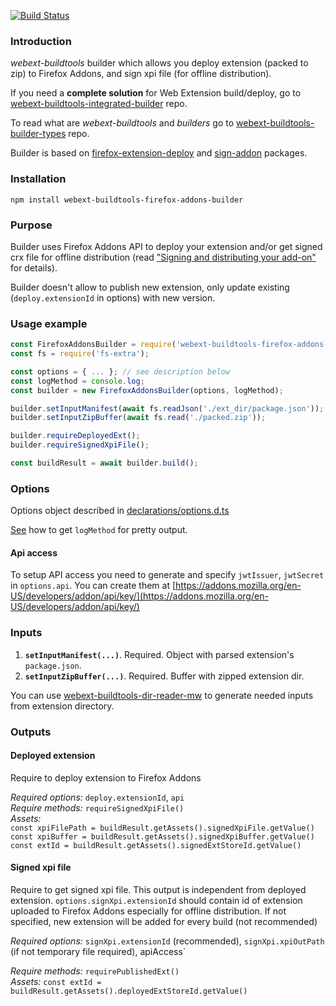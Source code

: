 [![Build Status](https://travis-ci.com/cardinalby/webext-buildtools-firefox-addons-builder.svg?branch=master)](https://travis-ci.com/cardinalby/webext-buildtools-firefox-addons-builder)
### Introduction
*webext-buildtools* builder which allows you deploy extension (packed to zip) 
to Firefox Addons, and sign xpi file (for offline distribution).

If you need a **complete solution** for Web Extension build/deploy, go to 
[webext-buildtools-integrated-builder](https://github.com/cardinalby/webext-buildtools-integrated-builder) repo.  

To read what are *webext-buildtools* and *builders* go to 
[webext-buildtools-builder-types](https://github.com/cardinalby/webext-buildtools-builder-types) repo.

Builder is based on 
[firefox-extension-deploy](https://www.npmjs.com/package/firefox-extension-deploy) and
[sign-addon](https://www.npmjs.com/package/sign-addon) packages.

### Installation
`npm install webext-buildtools-firefox-addons-builder`

### Purpose

Builder uses Firefox Addons API to deploy your extension and/or get signed crx 
file for offline distribution 
(read ["Signing and distributing your add-on"](https://developer.mozilla.org/en-US/docs/Mozilla/Add-ons/Distribution) for details).

Builder doesn't allow to publish new extension, only update existing (`deploy.extensionId` in options) 
with new version.  

### Usage example
```js
const FirefoxAddonsBuilder = require('webext-buildtools-firefox-addons-builder').default;
const fs = require('fs-extra');

const options = { ... }; // see description below
const logMethod = console.log;
const builder = new FirefoxAddonsBuilder(options, logMethod);

builder.setInputManifest(await fs.readJson('./ext_dir/package.json'));
builder.setInputZipBuffer(await fs.read('./packed.zip'));

builder.requireDeployedExt();
builder.requireSignedXpiFile();

const buildResult = await builder.build();
``` 

### Options
Options object described in [declarations/options.d.ts](declarations/options.d.ts)

[See](https://github.com/cardinalby/webext-buildtools-integrated-builder/blob/master/logMethod.md) how to get `logMethod` for pretty output.

#### Api access
To setup API access you need to generate and specify `jwtIssuer`, `jwtSecret` in `options.api`.
You can create them at [https://addons.mozilla.org/en-US/developers/addon/api/key/](https://addons.mozilla.org/en-US/developers/addon/api/key/)

### Inputs
1. **`setInputManifest(...)`**. Required. Object with parsed extension's `package.json`.
2. **`setInputZipBuffer(...)`**. Required. Buffer with zipped extension dir.

You can use [webext-buildtools-dir-reader-mw](https://www.npmjs.com/package/webext-buildtools-dir-reader-mw)
to generate needed inputs from extension directory.

### Outputs

#### Deployed extension
Require to deploy extension to Firefox Addons<br>

*Required options:* `deploy.extensionId`, `api` <br>
*Require methods:* `requireSignedXpiFile()` <br>
*Assets:* <br> 
`const xpiFilePath = buildResult.getAssets().signedXpiFile.getValue()` <br>
`const xpiBuffer = buildResult.getAssets().signedXpiBuffer.getValue()` <br>
`const extId = buildResult.getAssets().signedExtStoreId.getValue()`

#### Signed xpi file
Require to get signed xpi file. This output is independent from deployed extension.
`options.signXpi.extensionId` should contain id of extension uploaded to Firefox Addons 
especially for offline distribution. If not specified, new extension will be added 
for every build (not recommended)

*Required options:* `signXpi.extensionId` (recommended), `signXpi.xpiOutPath` 
(if not temporary file required), apiAccess` <br>

*Require methods:* `requirePublishedExt()` <br>
*Assets:* 
`const extId = buildResult.getAssets().deployedExtStoreId.getValue()` 